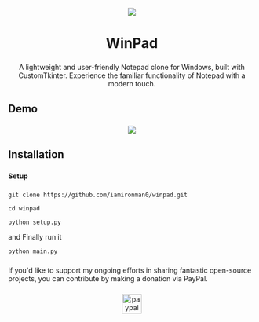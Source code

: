 <p align="center">
  <img src="https://github.com/iamironman0/winpad/assets/63475761/aa5cf77f-347f-49a1-bf08-6c646229ec59">
</p>


<h1 align="center">WinPad</h1>

###

<p align="center">A lightweight and user-friendly Notepad clone for Windows, built with CustomTkinter. Experience the familiar functionality of Notepad with a modern touch.</p>

###

<h2 align="left">Demo</h2>

###

<p align="center">
  <img src="https://github.com/iamironman0/winpad/assets/63475761/14f5d577-e354-4d70-b04b-5b2839c2d69a">
</p>


<h2 align="left">Installation</h2>

###

<h4 align="left">Setup</h4>

###

```
git clone https://github.com/iamironman0/winpad.git
```
```
cd winpad
```
```
python setup.py
```
and Finally run it
```
python main.py
```
###

<p align="left">If you'd like to support my ongoing efforts in sharing fantastic open-source projects, you can contribute by making a donation via PayPal.</p>

###

<div align="center">
  <a href="https://www.paypal.com/paypalme/iamironman0" target="_blank">
    <img src="https://img.shields.io/static/v1?message=PayPal&logo=paypal&label=&color=00457C&logoColor=white&labelColor=&style=flat" height="40" alt="paypal logo"  />
  </a>
</div>

###
